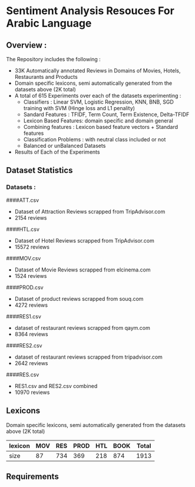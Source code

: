 # Sentiment Analysis Resouces For Arabic Language

## Overview :

The Repository includes the following :
  - 33K Automatically annotated Reviews in Domains of Movies, Hotels, Restaurants and Products
  - Domain specific lexicons, semi automatically generated from the datasets above (2K total)
  - A total of 615 Experiments over each of the datasets experimenting :
    - Classifiers : Linear SVM, Logistic Regression,  KNN, BNB, SGD training with SVM (Hinge loss and L1 penality) 
    - Sandard Features : TFIDF, Term Count, Term Existence, Delta-TFIDF
    - Lexicon Based Features: domain specific and domain general 
    - Combining features : Lexicon based feature vectors + Standard features 
    - Classification Problems : with neutral class included or not 
    - Balanced or unBalanced Datasets
  - Results of Each of the Experiments


## Dataset Statistics

### Datasets :

####ATT.csv
- Dataset of Attraction Reviews scrapped from TripAdvisor.com 
- 2154 reviews

####HTL.csv
- Dataset of Hotel Reviews scrapped from TripAdvisor.com
- 15572 reviews

####MOV.csv
- Dataset of Movie Reviews scrapped from elcinema.com
- 1524 reviews

####PROD.csv
- Dataset of product reviews scrapped from souq.com
- 4272 reviews

####RES1.csv
- dataset of restaurant reviews scrapped from qaym.com
- 8364 reviews

####RES2.csv
- dataset of restaurant reviews scrapped from tripadvisor.com
- 2642 reviews

####RES.csv
- RES1.csv and RES2.csv combined
- 10970 reviews


## Lexicons
Domain specific lexicons, semi automatically generated from the datasets above (2K total)

|lexicon  | MOV| RES | PROD | HTL | BOOK | Total|
|---------|----|-----|------|-----|------|------| 
| size    | 87 | 734 |  369 |218  |874   | 1913 |


## Requirements

